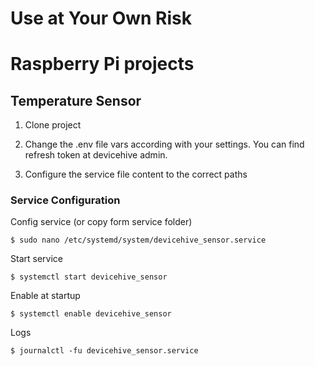 # Use at Your Own Risk #


# Raspberry Pi projects

## Temperature Sensor

1. Clone project

2. Change the .env file vars according with your settings. You can find refresh token at devicehive admin.

3. Configure the service file content to the correct paths


### Service Configuration

Config service (or copy form service folder)
```
$ sudo nano /etc/systemd/system/devicehive_sensor.service
```


Start service
```
$ systemctl start devicehive_sensor
```

Enable at startup
```
$ systemctl enable devicehive_sensor
```

Logs
```
$ journalctl -fu devicehive_sensor.service
```
